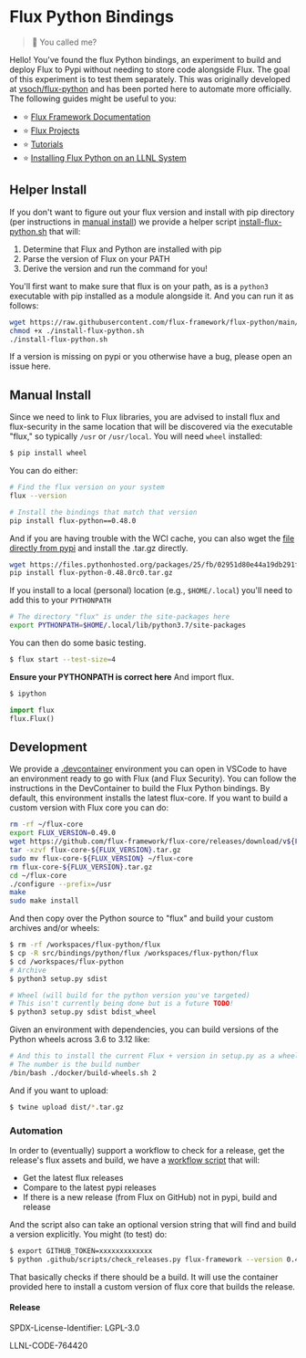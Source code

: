 # Flux Python Bindings

> 🐍️ You called me?

Hello! You've found the flux Python bindings, an experiment to build and deploy
Flux to Pypi without needing to store code alongside Flux. The goal of
this experiment is to test them separately. This was originally developed
at [vsoch/flux-python](https://github.com/vsoch/flux-python) and has 
been ported here to automate more officially. The following guides might be useful
to you:

 - ⭐️ [Flux Framework Documentation](https://flux-framework.readthedocs.io)
 - ⭐️ [Flux Projects](https://flux-framework.org)
 - ⭐️ [Tutorials](https://flux-framework.readthedocs.io/en/latest/tutorials/index.html)
 - ⭐️ [Installing Flux Python on an LLNL System](https://github.com/flux-framework/flux-python/blob/main/LLNL.md) 
 

## Helper Install

If you don't want to figure out your flux version and install with pip directory (per instructions in [manual install](#manual-install))
we provide a helper script [install-flux-python.sh](script/install-flux-python.sh) that will:

1. Determine that Flux and Python are installed with pip
2. Parse the version of Flux on your PATH
3. Derive the version and run the command for you!

You'll first want to make sure that flux is on your path, as is a `python3` executable with pip installed
as a module alongside it. And you can run it as follows:

```bash
wget https://raw.githubusercontent.com/flux-framework/flux-python/main/script/install-flux-python.sh
chmod +x ./install-flux-python.sh
./install-flux-python.sh
```

If a version is missing on pypi or you otherwise have a bug, please open an issue here.

## Manual Install

Since we need to link to Flux libraries, you are advised to install flux and flux-security in the same location
that will be discovered via the executable "flux," so typically `/usr` or `/usr/local`. You will need `wheel` installed:

```bash
$ pip install wheel
```

You can do either:

```bash
# Find the flux version on your system
flux --version

# Install the bindings that match that version
pip install flux-python==0.48.0
```

And if you are having trouble with the WCI cache, you can also wget the [file directly from pypi](https://pypi.org/project/flux-python/#history)
and install the .tar.gz directly.

```bash
wget https://files.pythonhosted.org/packages/25/fb/02951d80e44a19db291f0e7370d4e7d82c0c1b17709a37913881f958dff7/flux-python-0.48.0rc0.tar.gz
pip install flux-python-0.48.0rc0.tar.gz
```

If you install to a local (personal) location (e.g., `$HOME/.local`) you'll need to add this to your `PYTHONPATH`

```bash
# The directory "flux" is under the site-packages here
export PYTHONPATH=$HOME/.local/lib/python3.7/site-packages
```

You can then do some basic testing.

```bash
$ flux start --test-size=4
```

**Ensure your PYTHONPATH is correct here** And import flux.

```bash
$ ipython
```
```python
import flux
flux.Flux()
```
 
 
## Development

We provide a [.devcontainer](https://github.com/flux-framework/flux-python/tree/main/.devcontainer) environment you can open in VSCode
to have an environment ready to go with Flux (and Flux Security). You can follow
the instructions in the DevContainer to build the Flux Python bindings.
By default, this environment installs the latest flux-core.
If you want to build a custom version with Flux core you can do:

```bash
rm -rf ~/flux-core
export FLUX_VERSION=0.49.0
wget https://github.com/flux-framework/flux-core/releases/download/v${FLUX_VERSION}/flux-core-${FLUX_VERSION}.tar.gz
tar -xzvf flux-core-${FLUX_VERSION}.tar.gz
sudo mv flux-core-${FLUX_VERSION} ~/flux-core
rm flux-core-${FLUX_VERSION}.tar.gz
cd ~/flux-core
./configure --prefix=/usr
make
sudo make install
```

And then copy over the Python source to "flux" and build your custom archives and/or wheels:

```bash
$ rm -rf /workspaces/flux-python/flux
$ cp -R src/bindings/python/flux /workspaces/flux-python/flux
$ cd /workspaces/flux-python
# Archive
$ python3 setup.py sdist

# Wheel (will build for the python version you've targeted)
# This isn't currently being done but is a future TODO!
$ python3 setup.py sdist bdist_wheel
```

Given an environment with dependencies, you can build versions of the Python wheels across 3.6 to 3.12 like:

```bash
# And this to install the current Flux + version in setup.py as a wheel
# The number is the build number
/bin/bash ./docker/build-wheels.sh 2
```

And if you want to upload:

```bash
$ twine upload dist/*.tar.gz
```


### Automation

In order to (eventually) support a workflow to check for a release, get the release's
flux assets and build, we have a [workflow script](.github/scripts/check_releases.py) that will:

- Get the latest flux releases
- Compare to the latest pypi releases
- If there is a new release (from Flux on GitHub) not in pypi, build and release

And the script also can take an optional version string that will find and build
a version explicitly. You might (to test) do:

```bash
$ export GITHUB_TOKEN=xxxxxxxxxxxxx
$ python .github/scripts/check_releases.py flux-framework --version 0.46.0
```

That basically checks if there should be a build. It will use the container provided
here to install a custom version of flux core that builds the release.

#### Release

SPDX-License-Identifier: LGPL-3.0

LLNL-CODE-764420
